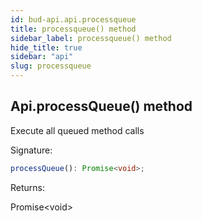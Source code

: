 ```yaml
---
id: bud-api.api.processqueue
title: processqueue() method
sidebar_label: processqueue() method
hide_title: true
sidebar: "api"
slug: processqueue
---
```


## Api.processQueue() method

Execute all queued method calls

Signature:

```typescript
processQueue(): Promise<void>;
```

Returns:

Promise&lt;void&gt;
